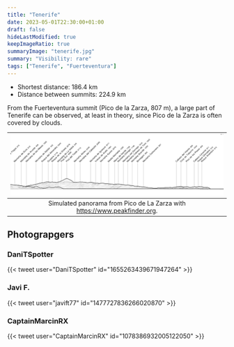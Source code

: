 ```yaml
---
title: "Tenerife"
date: 2023-05-01T22:30:00+01:00
draft: false
hideLastModified: true
keepImageRatio: true
summaryImage: "tenerife.jpg"
summary: "Visibility: rare"
tags: ["Tenerife", "Fuerteventura"]
---
```


- Shortest distance: 186.4 km
- Distance between summits: 224.9 km

From the Fuerteventura summit (Pico de la Zarza, 807 m), a large part of Tenerife can be observed, at least in theory, since Pico de la Zarza is often covered by clouds.

| ![](fuerteventura_tenerife_pano.png) | 
| :--: |
| Simulated panorama from Pico de La Zarza with https://www.peakfinder.org. |

## Photograpgers

### DaniTSpotter
{{< tweet user="DaniTSpotter" id="1655263439671947264" >}}

### Javi F.
{{< tweet user="javift77" id="1477727836266020870" >}}

### CaptainMarcinRX
{{< tweet user="CaptainMarcinRX" id="1078386932005122050" >}}
